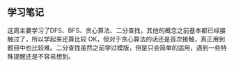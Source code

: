 ## 学习笔记

这周主要学习了DFS、BFS、贪心算法、二分查找，其他的概念之前基本都已经接触过了，所以学起来还算比较 OK，但对于贪心算法的话还是首次接触，真正用到题目中也比较难。二分查找虽然之前学过模版，但是只会简单的运用，遇到一些特殊提醒还是不容易想到。
